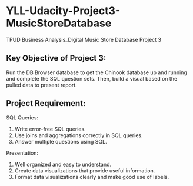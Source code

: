 # YLL-Udacity-Project3-MusicStoreDatabase
TPUD Business Analysis_Digital Music Store Database Project 3

## Key Objective of Project 3:
Run the DB Browser database to get the Chinook database up and running and complete the SQL question sets. Then, build a visual based on the pulled data to present report.

## Project Requirement:
SQL Queries:
1. Write error-free SQL queries.
2. Use joins and aggregations correctly in SQL queries.
3. Answer multiple questions using SQL.

Presentation:
1. Well organized and easy to understand.
2. Create data visualizations that provide useful information.
3. Format data visualizations clearly and make good use of labels.
